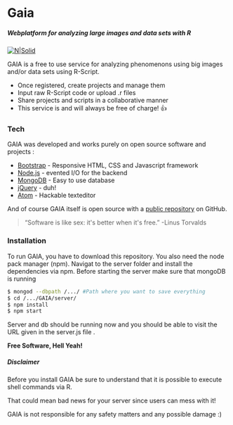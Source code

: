 # Gaia
##### Webplatform for analyzing large images and data sets with R

[![N|Solid](https://s29.postimg.org/fpj69v1c7/Ohne_Titel.png)](https://github.com/vgorte/GAIA)

GAIA is a free to use service for analyzing phenomenons using big images and/or data sets using R-Script.

  - Once registered, create projects and manage them
  - Input raw R-Script code or upload .r files
  - Share projects and scripts in a collaborative manner
  - This service is and will always be free of charge! :+1:

### Tech

GAIA was developed and works purely on open source software and projects :

* [Bootstrap] - Responsive HTML, CSS and Javascript framework
* [Node.js] - evented I/O for the backend
* [MongoDB] - Easy to use database
* [jQuery] - duh!
* [Atom] - Hackable texteditor


And of course GAIA itself is open source with a [public repository][Git] on GitHub.



> “Software is like sex: it's better when it's free.”
-Linus Torvalds



### Installation

To run GAIA, you have to download this repository. You also need the node pack manager (npm).
Navigat to the server folder and install the dependencies via npm. Before starting the server make sure that mongoDB is running

```sh
$ mongod --dbpath /.../ #Path where you want to save everything
$ cd /.../GAIA/server/
$ npm install 
$ npm start
```
Server and db should be running now and you should be able to visit the URL given in the server.js file .


**Free Software, Hell Yeah!**




##### Disclaimer

Before you install GAIA be sure to understand that it is possible to execute shell commands via R. 

That could mean bad news for your server since users can mess with it!

GAIA is not responsible for any safety matters and any possible damage :) 


[//]: # (These are reference links used in the body of this note and get stripped out when the markdown processor does its job. There is no need to format nicely because it shouldn't be seen. Thanks SO - http://stackoverflow.com/questions/4823468/store-comments-in-markdown-syntax)

   [Bootstrap]: <http://getbootstrap.comr>
   [Node.js]: <https://nodejs.org/en/>
   [MongoDB]: <https://www.mongodb.com/de>
   [jQuery]: <http://jquery.com>
   [Atom]:  <https://atom.io>
   [git]: <https://github.com/vgorte/GAIA>
